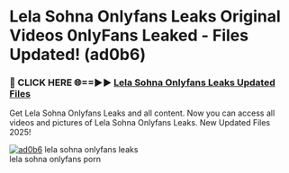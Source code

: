 # Lela Sohna Onlyfans Leaks Original Videos 0nlyFans Leaked - Files Updated! (ad0b6)

<h3>🔴 CLICK HERE 🌐==►► <a href="https://tinyurl.com/x26r9saj" rel="nofollow">Lela Sohna Onlyfans Leaks Updated Files</a></h3>

Get Lela Sohna Onlyfans Leaks and all content. Now you can access all videos and pictures of Lela Sohna Onlyfans Leaks. New Updated Files 2025!

[![ad0b6](https://i.imgur.com/LkgZPqh.gif)](https://tinyurl.com/x26r9saj)
lela sohna onlyfans leaks<br>
lela sohna onlyfans porn
